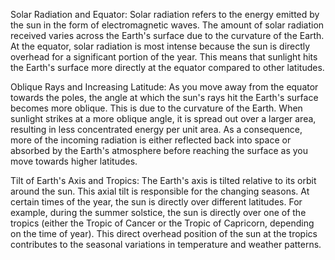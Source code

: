 Solar Radiation and Equator: Solar radiation refers to the energy emitted by the sun in the form of electromagnetic waves. The amount of solar radiation received varies across the Earth's surface due to the curvature of the Earth. At the equator, solar radiation is most intense because the sun is directly overhead for a significant portion of the year. This means that sunlight hits the Earth's surface more directly at the equator compared to other latitudes.

Oblique Rays and Increasing Latitude: As you move away from the equator towards the poles, the angle at which the sun's rays hit the Earth's surface becomes more oblique. This is due to the curvature of the Earth. When sunlight strikes at a more oblique angle, it is spread out over a larger area, resulting in less concentrated energy per unit area. As a consequence, more of the incoming radiation is either reflected back into space or absorbed by the Earth's atmosphere before reaching the surface as you move towards higher latitudes.

Tilt of Earth's Axis and Tropics: The Earth's axis is tilted relative to its orbit around the sun. This axial tilt is responsible for the changing seasons. At certain times of the year, the sun is directly over different latitudes. For example, during the summer solstice, the sun is directly over one of the tropics (either the Tropic of Cancer or the Tropic of Capricorn, depending on the time of year). This direct overhead position of the sun at the tropics contributes to the seasonal variations in temperature and weather patterns.
